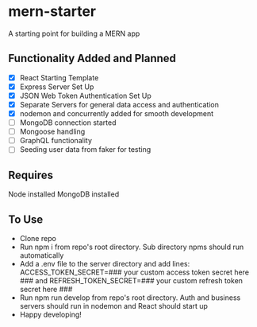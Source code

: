 # mern-starter
A starting point for building a MERN app

## Functionality Added and Planned
- [x] React Starting Template
- [x] Express Server Set Up
- [x] JSON Web Token Authentication Set Up
- [x] Separate Servers for general data access and authentication
- [x] nodemon and concurrently added for smooth development
- [ ] MongoDB connection started
- [ ] Mongoose handling
- [ ] GraphQL functionality
- [ ] Seeding user data from faker for testing

## Requires
Node installed
MongoDB installed

## To Use
- Clone repo
- Run npm i from repo's root directory. Sub directory npms should run automatically
- Add a .env file to the server directory and add lines: 
ACCESS_TOKEN_SECRET=### your custom access token secret here ### and 
REFRESH_TOKEN_SECRET=### your custom refresh token secret here ###
- Run npm run develop from repo's root directory. Auth and business servers should run in nodemon and React should start up
- Happy developing!
